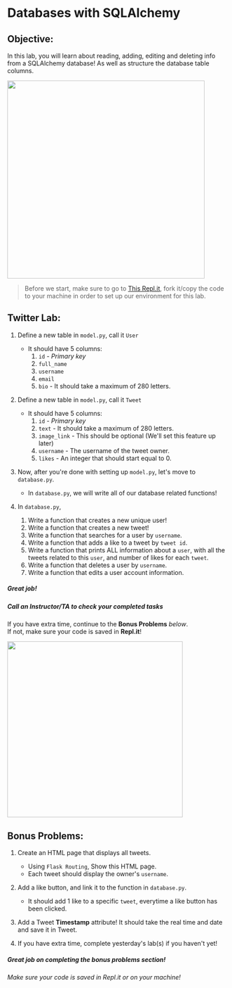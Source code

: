 # Databases with SQLAlchemy

## Objective: 
In this lab, you will learn about reading, adding, editing and deleting info from a SQLAlchemy database!
As well as structure the database table columns.






<img src="https://res.cloudinary.com/practicaldev/image/fetch/s--AMKbrkDD--/c_imagga_scale,f_auto,fl_progressive,h_900,q_auto,w_1600/https://dev-to-uploads.s3.amazonaws.com/uploads/articles/rlrlpchkz57pxwwxvwid.png" width="450">




> Before we start, make sure to go to [This Repl.it](https://repl.it/@Loai17/Y2-Databases-Lab), fork it/copy the code to your machine in order to set up our environment for this lab.


## Twitter Lab:

1. Define a new table in `model.py`, call it `User`
    - It should have 5 columns:
        1. `id` - *Primary key*
        2. `full_name`
        3. `username`
        4. `email`
        5. `bio` - It should take a maximum of 280 letters.
         

2. Define a new table in `model.py`, call it `Tweet`
    - It should have 5 columns:
        1. `id` - *Primary key*
        2. `text` - It should take a maximum of 280 letters.
        3. `image_link` - This should be optional (We'll set this feature up later) 
        4. `username` - The username of the tweet owner.
        5. `likes` - An integer that should start equal to 0.
        
3. Now, after you're done with setting up `model.py`, let's move to `database.py`.
    - In `database.py`, we will write all of our database related functions!
    

4. In `database.py`, 
     1. Write a function that creates a new unique user!
     2. Write a function that creates a new tweet!
     3. Write a function that searches for a user by `username`.
     4. Write a function that adds a like to a tweet by `tweet id`.
     5. Write a function that prints ALL information about a `user`, with all the tweets related to this `user`, and number of likes for each `tweet`.
     6. Write a function that deletes a user by `username`.
     7. Write a function that edits a user account information.



##### Great job!
##### Call an Instructor/TA to check your completed tasks
 

If you have extra time, continue to the **Bonus Problems** *below*.  
If not, make sure your code is saved in **Repl.it**!


<img src="https://cached.imagescaler.hbpl.co.uk/resize/scaleWidth/888/cached.offlinehbpl.hbpl.co.uk/news/ORP/wendysMAIN-20200206101134487.png" width="400">




## Bonus Problems: 
1. Create an HTML page that displays all tweets.
    - Using `Flask Routing`, Show this HTML page.
    - Each tweet should display the owner's `username`.

2. Add a like button, and link it to the function in `database.py`.
    - It should add 1 like to a specific `tweet`, everytime a like button has been clicked.
    
3. Add a Tweet **Timestamp** attribute! It should take the real time and date and save it in Tweet.    
    
4. If you have extra time, complete yesterday's lab(s) if you haven't yet!

##### Great job on completing the bonus problems section!  
###### Make sure your code is saved in Repl.it or on your machine!



